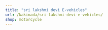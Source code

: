 ```yaml
---
title: "sri lakshmi devi E-vehicles"
url: /kakinada/sri-lakshmi-devi-e-vehicles/
shop: motorcycle
---
```

